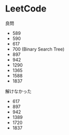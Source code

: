 # LeetCode
良問
- 589
- 590
- 617
- 700 (Binary Search Tree)
- 897
- 942
- 1290
- 1365
- 1588
- 1837

解けなかった
- 617
- 897
- 942
- 1389
- 1720
- 1837